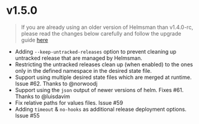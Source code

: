 # v1.5.0

> If you are already using an older version of Helmsman than v1.4.0-rc, please read the changes below carefully and follow the upgrade guide [here](docs/migrating_to_v1.4.0-rc.md)

- Adding `--keep-untracked-releases` option to prevent cleaning up untracked release that are managed by Helmsman.
- Restricting the untracked releases clean up (when enabled) to the ones only in the defined namespace in the desired state file.
- Support using multiple desired state files which are merged at runtime. Issue #62. Thanks to @norwoodj
- Support using the `json` output of newer versions of helm. Fixes #61. Thanks to @luisdavim
- Fix relative paths for values files. Issue #59
- Adding `timeout` & `no-hooks` as additional release deployment options. Issue #55

    